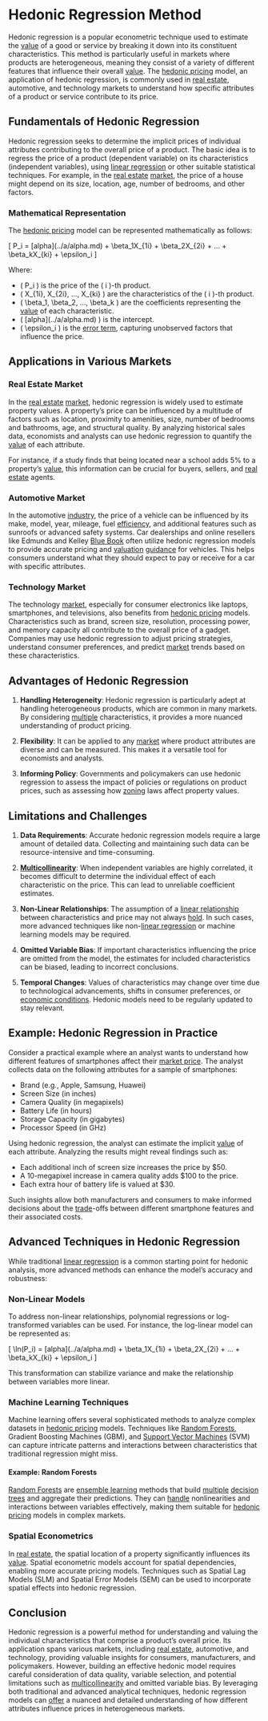 # Hedonic Regression Method

Hedonic regression is a popular econometric technique used to estimate the [value](../v/value.md) of a good or service by breaking it down into its constituent characteristics. This method is particularly useful in markets where products are heterogeneous, meaning they consist of a variety of different features that influence their overall [value](../v/value.md). The [hedonic pricing](../h/hedonic_pricing.md) model, an application of hedonic regression, is commonly used in [real estate](../r/real_estate.md), automotive, and technology markets to understand how specific attributes of a product or service contribute to its price.

## Fundamentals of Hedonic Regression

Hedonic regression seeks to determine the implicit prices of individual attributes contributing to the overall price of a product. The basic idea is to regress the price of a product (dependent variable) on its characteristics (independent variables), using [linear regression](../l/linear_regression.md) or other suitable statistical techniques. For example, in the [real estate](../r/real_estate.md) [market](../m/market.md), the price of a house might depend on its size, location, age, number of bedrooms, and other factors.

### Mathematical Representation

The [hedonic pricing](../h/hedonic_pricing.md) model can be represented mathematically as follows:

\[ P_i = \[alpha](../a/alpha.md) + \beta_1X_{1i} + \beta_2X_{2i} + ... + \beta_kX_{ki} + \epsilon_i \]

Where:

- \( P_i \) is the price of the \( i \)-th product.
- \( X_{1i}, X_{2i}, ..., X_{ki} \) are the characteristics of the \( i \)-th product.
- \( \beta_1, \beta_2, ..., \beta_k \) are the coefficients representing the [value](../v/value.md) of each characteristic.
- \( \[alpha](../a/alpha.md) \) is the intercept.
- \( \epsilon_i \) is the [error term](../e/error_term.md), capturing unobserved factors that influence the price.

## Applications in Various Markets

### Real Estate Market

In the [real estate](../r/real_estate.md) [market](../m/market.md), hedonic regression is widely used to estimate property values. A property’s price can be influenced by a multitude of factors such as location, proximity to amenities, size, number of bedrooms and bathrooms, age, and structural quality. By analyzing historical sales data, economists and analysts can use hedonic regression to quantify the [value](../v/value.md) of each attribute.

For instance, if a study finds that being located near a school adds 5% to a property’s [value](../v/value.md), this information can be crucial for buyers, sellers, and [real estate](../r/real_estate.md) agents.

### Automotive Market

In the automotive [industry](../i/industry.md), the price of a vehicle can be influenced by its make, model, year, mileage, fuel [efficiency](../e/efficiency.md), and additional features such as sunroofs or advanced safety systems. Car dealerships and online resellers like Edmunds and Kelley [Blue Book](../b/blue_book.md) often utilize hedonic regression models to provide accurate pricing and [valuation](../v/valuation.md) [guidance](../g/guidance.md) for vehicles. This helps consumers understand what they should expect to pay or receive for a car with specific attributes.

### Technology Market

The technology [market](../m/market.md), especially for consumer electronics like laptops, smartphones, and televisions, also benefits from [hedonic pricing](../h/hedonic_pricing.md) models. Characteristics such as brand, screen size, resolution, processing power, and memory capacity all contribute to the overall price of a gadget. Companies may use hedonic regression to adjust pricing strategies, understand consumer preferences, and predict [market](../m/market.md) trends based on these characteristics.

## Advantages of Hedonic Regression

1. **Handling Heterogeneity**: Hedonic regression is particularly adept at handling heterogeneous products, which are common in many markets. By considering [multiple](../m/multiple.md) characteristics, it provides a more nuanced understanding of product pricing.

2. **Flexibility**: It can be applied to any [market](../m/market.md) where product attributes are diverse and can be measured. This makes it a versatile tool for economists and analysts.

3. **Informing Policy**: Governments and policymakers can use hedonic regression to assess the impact of policies or regulations on product prices, such as assessing how [zoning](../z/zoning.md) laws affect property values.

## Limitations and Challenges

1. **Data Requirements**: Accurate hedonic regression models require a large amount of detailed data. Collecting and maintaining such data can be resource-intensive and time-consuming.

2. **[Multicollinearity](../m/multicollinearity.md)**: When independent variables are highly correlated, it becomes difficult to determine the individual effect of each characteristic on the price. This can lead to unreliable coefficient estimates.

3. **Non-Linear Relationships**: The assumption of a [linear relationship](../l/linear_relationship.md) between characteristics and price may not always [hold](../h/hold.md). In such cases, more advanced techniques like non-[linear regression](../l/linear_regression.md) or machine learning models may be required.

4. **Omitted Variable Bias**: If important characteristics influencing the price are omitted from the model, the estimates for included characteristics can be biased, leading to incorrect conclusions.

5. **Temporal Changes**: Values of characteristics may change over time due to technological advancements, shifts in consumer preferences, or [economic conditions](../e/economic_conditions.md). Hedonic models need to be regularly updated to stay relevant.

## Example: Hedonic Regression in Practice

Consider a practical example where an analyst wants to understand how different features of smartphones affect their [market price](../m/market_price.md). The analyst collects data on the following attributes for a sample of smartphones:

- Brand (e.g., Apple, Samsung, Huawei)
- Screen Size (in inches)
- Camera Quality (in megapixels)
- Battery Life (in hours)
- Storage Capacity (in gigabytes)
- Processor Speed (in GHz)

Using hedonic regression, the analyst can estimate the implicit [value](../v/value.md) of each attribute. Analyzing the results might reveal findings such as:

- Each additional inch of screen size increases the price by $50.
- A 10-megapixel increase in camera quality adds $100 to the price.
- Each extra hour of battery life is valued at $30.

Such insights allow both manufacturers and consumers to make informed decisions about the [trade](../t/trade.md)-offs between different smartphone features and their associated costs.

## Advanced Techniques in Hedonic Regression

While traditional [linear regression](../l/linear_regression.md) is a common starting point for hedonic analysis, more advanced methods can enhance the model’s accuracy and robustness:

### Non-Linear Models

To address non-linear relationships, polynomial regressions or log-transformed variables can be used. For instance, the log-linear model can be represented as:

\[ \ln(P_i) = \[alpha](../a/alpha.md) + \beta_1X_{1i} + \beta_2X_{2i} + ... + \beta_kX_{ki} + \epsilon_i \]

This transformation can stabilize variance and make the relationship between variables more linear.

### Machine Learning Techniques

Machine learning offers several sophisticated methods to analyze complex datasets in [hedonic pricing](../h/hedonic_pricing.md) models. Techniques like [Random Forests](../r/random_forests_in_trading.md), Gradient Boosting Machines (GBM), and [Support Vector Machines](../s/support_vector_machines_in_trading.md) (SVM) can capture intricate patterns and interactions between characteristics that traditional regression might miss.

#### Example: Random Forests

[Random Forests](../r/random_forests_in_trading.md) are [ensemble learning](../e/ensemble_learning.md) methods that build [multiple](../m/multiple.md) [decision trees](../d/decision_trees.md) and aggregate their predictions. They can [handle](../h/handle.md) nonlinearities and interactions between variables effectively, making them suitable for [hedonic pricing](../h/hedonic_pricing.md) models in complex markets.

### Spatial Econometrics

In [real estate](../r/real_estate.md), the spatial location of a property significantly influences its [value](../v/value.md). Spatial econometric models account for spatial dependencies, enabling more accurate pricing models. Techniques such as Spatial Lag Models (SLM) and Spatial Error Models (SEM) can be used to incorporate spatial effects into hedonic regression.

## Conclusion

Hedonic regression is a powerful method for understanding and valuing the individual characteristics that comprise a product’s overall price. Its application spans various markets, including [real estate](../r/real_estate.md), automotive, and technology, providing valuable insights for consumers, manufacturers, and policymakers. However, building an effective hedonic model requires careful consideration of data quality, variable selection, and potential limitations such as [multicollinearity](../m/multicollinearity.md) and omitted variable bias. By leveraging both traditional and advanced analytical techniques, hedonic regression models can [offer](../o/offer.md) a nuanced and detailed understanding of how different attributes influence prices in heterogeneous markets.